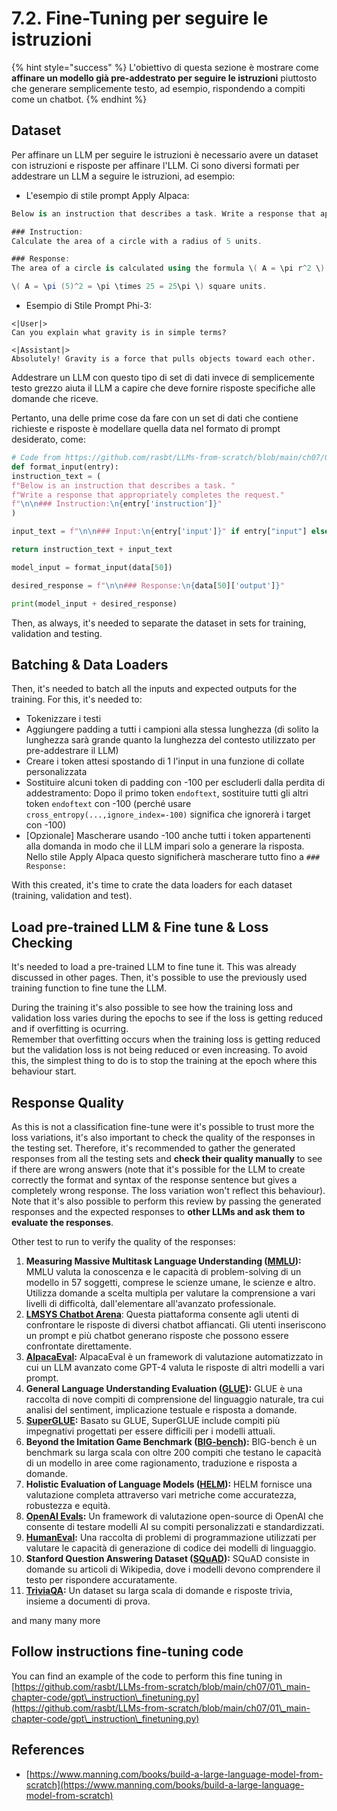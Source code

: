 # 7.2. Fine-Tuning per seguire le istruzioni

{% hint style="success" %}
L'obiettivo di questa sezione è mostrare come **affinare un modello già pre-addestrato per seguire le istruzioni** piuttosto che generare semplicemente testo, ad esempio, rispondendo a compiti come un chatbot.
{% endhint %}

## Dataset

Per affinare un LLM per seguire le istruzioni è necessario avere un dataset con istruzioni e risposte per affinare l'LLM. Ci sono diversi formati per addestrare un LLM a seguire le istruzioni, ad esempio:

* L'esempio di stile prompt Apply Alpaca:
```csharp
Below is an instruction that describes a task. Write a response that appropriately completes the request.

### Instruction:
Calculate the area of a circle with a radius of 5 units.

### Response:
The area of a circle is calculated using the formula \( A = \pi r^2 \). Plugging in the radius of 5 units:

\( A = \pi (5)^2 = \pi \times 25 = 25\pi \) square units.
```
* Esempio di Stile Prompt Phi-3:
```vbnet
<|User|>
Can you explain what gravity is in simple terms?

<|Assistant|>
Absolutely! Gravity is a force that pulls objects toward each other.
```
Addestrare un LLM con questo tipo di set di dati invece di semplicemente testo grezzo aiuta il LLM a capire che deve fornire risposte specifiche alle domande che riceve.

Pertanto, una delle prime cose da fare con un set di dati che contiene richieste e risposte è modellare quella data nel formato di prompt desiderato, come:
```python
# Code from https://github.com/rasbt/LLMs-from-scratch/blob/main/ch07/01_main-chapter-code/ch07.ipynb
def format_input(entry):
instruction_text = (
f"Below is an instruction that describes a task. "
f"Write a response that appropriately completes the request."
f"\n\n### Instruction:\n{entry['instruction']}"
)

input_text = f"\n\n### Input:\n{entry['input']}" if entry["input"] else ""

return instruction_text + input_text

model_input = format_input(data[50])

desired_response = f"\n\n### Response:\n{data[50]['output']}"

print(model_input + desired_response)
```
Then, as always, it's needed to separate the dataset in sets for training, validation and testing.

## Batching & Data Loaders

Then, it's needed to batch all the inputs and expected outputs for the training. For this, it's needed to:

* Tokenizzare i testi
* Aggiungere padding a tutti i campioni alla stessa lunghezza (di solito la lunghezza sarà grande quanto la lunghezza del contesto utilizzato per pre-addestrare il LLM)
* Creare i token attesi spostando di 1 l'input in una funzione di collate personalizzata
* Sostituire alcuni token di padding con -100 per escluderli dalla perdita di addestramento: Dopo il primo token `endoftext`, sostituire tutti gli altri token `endoftext` con -100 (perché usare `cross_entropy(...,ignore_index=-100)` significa che ignorerà i target con -100)
* \[Opzionale] Mascherare usando -100 anche tutti i token appartenenti alla domanda in modo che il LLM impari solo a generare la risposta. Nello stile Apply Alpaca questo significherà mascherare tutto fino a `### Response:`

With this created, it's time to crate the data loaders for each dataset (training, validation and test).

## Load pre-trained LLM & Fine tune & Loss Checking

It's needed to load a pre-trained LLM to fine tune it. This was already discussed in other pages. Then, it's possible to use the previously used training function to fine tune the LLM.

During the training it's also possible to see how the training loss and validation loss varies during the epochs to see if the loss is getting reduced and if overfitting is ocurring.\
Remember that overfitting occurs when the training loss is getting reduced but the validation loss is not being reduced or even increasing. To avoid this, the simplest thing to do is to stop the training at the epoch where this behaviour start.

## Response Quality

As this is not a classification fine-tune were it's possible to trust more the loss variations, it's also important to check the quality of the responses in the testing set. Therefore, it's recommended to gather the generated responses from all the testing sets and **check their quality manually** to see if there are wrong answers (note that it's possible for the LLM to create correctly the format and syntax of the response sentence but gives a completely wrong response. The loss variation won't reflect this behaviour).\
Note that it's also possible to perform this review by passing the generated responses and the expected responses to **other LLMs and ask them to evaluate the responses**.

Other test to run to verify the quality of the responses:

1. **Measuring Massive Multitask Language Understanding (**[**MMLU**](https://arxiv.org/abs/2009.03300)**):** MMLU valuta la conoscenza e le capacità di problem-solving di un modello in 57 soggetti, comprese le scienze umane, le scienze e altro. Utilizza domande a scelta multipla per valutare la comprensione a vari livelli di difficoltà, dall'elementare all'avanzato professionale.
2. [**LMSYS Chatbot Arena**](https://arena.lmsys.org): Questa piattaforma consente agli utenti di confrontare le risposte di diversi chatbot affiancati. Gli utenti inseriscono un prompt e più chatbot generano risposte che possono essere confrontate direttamente.
3. [**AlpacaEval**](https://github.com/tatsu-lab/alpaca\_eval)**:** AlpacaEval è un framework di valutazione automatizzato in cui un LLM avanzato come GPT-4 valuta le risposte di altri modelli a vari prompt.
4. **General Language Understanding Evaluation (**[**GLUE**](https://gluebenchmark.com/)**):** GLUE è una raccolta di nove compiti di comprensione del linguaggio naturale, tra cui analisi del sentiment, implicazione testuale e risposta a domande.
5. [**SuperGLUE**](https://super.gluebenchmark.com/)**:** Basato su GLUE, SuperGLUE include compiti più impegnativi progettati per essere difficili per i modelli attuali.
6. **Beyond the Imitation Game Benchmark (**[**BIG-bench**](https://github.com/google/BIG-bench)**):** BIG-bench è un benchmark su larga scala con oltre 200 compiti che testano le capacità di un modello in aree come ragionamento, traduzione e risposta a domande.
7. **Holistic Evaluation of Language Models (**[**HELM**](https://crfm.stanford.edu/helm/lite/latest/)**):** HELM fornisce una valutazione completa attraverso vari metriche come accuratezza, robustezza e equità.
8. [**OpenAI Evals**](https://github.com/openai/evals)**:** Un framework di valutazione open-source di OpenAI che consente di testare modelli AI su compiti personalizzati e standardizzati.
9. [**HumanEval**](https://github.com/openai/human-eval)**:** Una raccolta di problemi di programmazione utilizzati per valutare le capacità di generazione di codice dei modelli di linguaggio.
10. **Stanford Question Answering Dataset (**[**SQuAD**](https://rajpurkar.github.io/SQuAD-explorer/)**):** SQuAD consiste in domande su articoli di Wikipedia, dove i modelli devono comprendere il testo per rispondere accuratamente.
11. [**TriviaQA**](https://nlp.cs.washington.edu/triviaqa/)**:** Un dataset su larga scala di domande e risposte trivia, insieme a documenti di prova.

and many many more

## Follow instructions fine-tuning code

You can find an example of the code to perform this fine tuning in [https://github.com/rasbt/LLMs-from-scratch/blob/main/ch07/01\_main-chapter-code/gpt\_instruction\_finetuning.py](https://github.com/rasbt/LLMs-from-scratch/blob/main/ch07/01\_main-chapter-code/gpt\_instruction\_finetuning.py)

## References

* [https://www.manning.com/books/build-a-large-language-model-from-scratch](https://www.manning.com/books/build-a-large-language-model-from-scratch)
